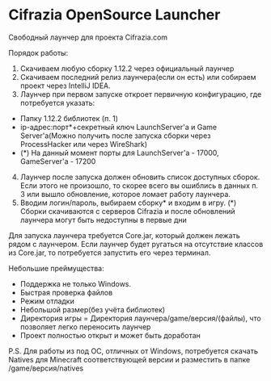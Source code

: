 # Cifrazia OpenSource Launcher

Свободный лаунчер для проекта Cifrazia.com

Порядок работы:
  1. Скачиваем любую сборку 1.12.2 через официальный лаунчер 
  2. Скачиваем последний релиз лаунчера(если он есть) или собираем проект через IntelliJ IDEA.
  3. Лаунчер при первом запуске откроет первичную конфигурацию, где потребуется указать:
   - Папку 1.12.2 библиотек (п. 1)
   - ip-адрес:порт*+секретный ключ LaunchServer'a и Game Server'a(Можно получить после запуска сборки через ProcessHacker или через WireShark)
   - (*) На данный момент порты для LaunchServer'a - 17000, GameServer'a - 17200
  4. Лаунчер после запуска должен обновить список доступных сборок. Если этого не произошло, то скорее всего вы ошиблись в данных п. 3 или вышло обновление, которое ломает работу лаунчера.
  5. Вводим логин/пароль, выбираем сборку* и входим в игру.
  (*) Сборки скачиваются с серверов Cifrazia и после обновлений лаунчера могут быть недоступны в первые дни

Для запуска лаунчера требуется Core.jar, который должен лежать рядом с лаунчером.
Если лаунчер будет ругаться на отсутствие классов из Core.jar, то потребуется запустить его через терминал.
 
Небольшие преймущества:
  - Поддержка не только Windows.
  - Быстрая проверка файлов
  - Режим отладки
  - Небольшой размер(без учёта библиотек)
  - Директория игры = Директория лаунчера/game/версия/(файлы), что позволяет легко переносить лаунчер
  - Проект полностью открыт и может быть доработан
  

P.S. Для работы из под ОС, отличных от Windows, потребуется скачать Natives для Minecraft соответствующей версии и разместить в папке /game/версия/natives
